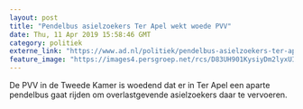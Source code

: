 ```yaml
---
layout: post
title: "Pendelbus asielzoekers Ter Apel wekt woede PVV"
date: Thu, 11 Apr 2019 15:58:46 GMT
category: politiek
externe_link: "https://www.ad.nl/politiek/pendelbus-asielzoekers-ter-apel-wekt-woede-pvv~a14763c4/"
feature_image: "https://images4.persgroep.net/rcs/D83UH901KysiyDm2lyxUIW5txek/diocontent/144697106/_fitwidth/400/?appId=21791a8992982cd8da851550a453bd7f&quality=0.7"
---
```


De PVV in de Tweede Kamer is woedend dat er in Ter Apel een aparte pendelbus gaat rijden om overlastgevende asielzoekers daar te vervoeren.
